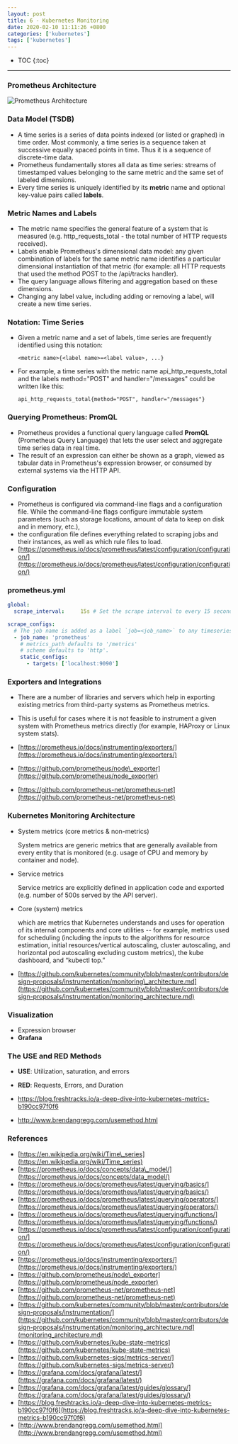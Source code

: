 ```yaml
---
layout: post
title: 6 - Kubernetes Monitoring
date: 2020-02-10 11:11:26 +0800
categories: ['kubernetes']
tags: ['kubernetes']
---
```


- TOC
{:toc}

- - -

### Prometheus Architecture

![Prometheus Architecture](https://prometheus.io/assets/architecture.png)

### Data Model (TSDB)

- A time series is a series of data points indexed (or listed or graphed) in time order. Most commonly, a time series is a sequence taken at successive equally spaced points in time. Thus it is a sequence of discrete-time data.
- Prometheus fundamentally stores all data as time series: streams of timestamped values belonging to the same metric and the same set of labeled dimensions.
- Every time series is uniquely identified by its **metric** name and optional key-value pairs called **labels**.

### Metric Names and Labels

- The metric name specifies the general feature of a system that is measured (e.g. http\_requests\_total - the total number of HTTP requests received). 
- Labels enable Prometheus's dimensional data model: any given combination of labels for the same metric name identifies a particular dimensional instantiation of that metric (for example: all HTTP requests that used the method POST to the /api/tracks handler). 
- The query language allows filtering and aggregation based on these dimensions. 
- Changing any label value, including adding or removing a label, will create a new time series.

### Notation: Time Series

- Given a metric name and a set of labels, time series are frequently identified using this notation:

    `<metric name>{<label name>=<label value>, ...}`

- For example, a time series with the metric name api\_http\_requests\_total and the labels method="POST" and handler="/messages" could be written like this:

    `api_http_requests_total{method="POST", handler="/messages"}`

### Querying Prometheus: PromQL

- Prometheus provides a functional query language called **PromQL** (Prometheus Query Language) that lets the user select and aggregate time series data in real time.
- The result of an expression can either be shown as a graph, viewed as tabular data in Prometheus's expression browser, or consumed by external systems via the HTTP API.

### Configuration

- Prometheus is configured via command-line flags and a configuration file. While the command-line flags configure immutable system parameters (such as storage locations, amount of data to keep on disk and in memory, etc.), 
- the configuration file defines everything related to scraping jobs and their instances, as well as which rule files to load.
- [https://prometheus.io/docs/prometheus/latest/configuration/configuration/](https://prometheus.io/docs/prometheus/latest/configuration/configuration/)

### prometheus.yml

```yml
global:
  scrape_interval:     15s # Set the scrape interval to every 15 seconds. Default is every 1 minute.

scrape_configs:
  # The job name is added as a label `job=<job_name>` to any timeseries scraped from this config.
  - job_name: 'prometheus'
    # metrics_path defaults to '/metrics'
    # scheme defaults to 'http'.
    static_configs:
      - targets: ['localhost:9090']
```

### Exporters and Integrations

- There are a number of libraries and servers which help in exporting existing metrics from third-party systems as Prometheus metrics.
- This is useful for cases where it is not feasible to instrument a given system with Prometheus metrics directly (for example, HAProxy or Linux system stats).

- [https://prometheus.io/docs/instrumenting/exporters/](https://prometheus.io/docs/instrumenting/exporters/)
- [https://github.com/prometheus/node\_exporter](https://github.com/prometheus/node_exporter)

- [https://github.com/prometheus-net/prometheus-net](https://github.com/prometheus-net/prometheus-net)

### Kubernetes Monitoring Architecture

- System metrics (core metrics & non-metrics)

    System metrics are generic metrics that are generally available from every entity that is monitored (e.g. usage of CPU and memory by container and node).

- Service metrics

    Service metrics are explicitly defined in application code and exported (e.g. number of 500s served by the API server).
- Core (system) metrics

    which are metrics that Kubernetes understands and uses for operation of its internal components and core utilities -- for example, metrics used for scheduling (including the inputs to the algorithms for resource estimation, initial resources/vertical autoscaling, cluster autoscaling, and horizontal pod autoscaling excluding custom metrics), the kube dashboard, and “kubectl top.”

- [https://github.com/kubernetes/community/blob/master/contributors/design-proposals/instrumentation/monitoring\_architecture.md](https://github.com/kubernetes/community/blob/master/contributors/design-proposals/instrumentation/monitoring_architecture.md)

### Visualization

- Expression browser
- **Grafana**

### The USE and RED Methods

- **USE**: Utilization, saturation, and errors

- **RED**: Requests, Errors, and Duration

- https://blog.freshtracks.io/a-deep-dive-into-kubernetes-metrics-b190cc97f0f6

- http://www.brendangregg.com/usemethod.html

### References

- [https://en.wikipedia.org/wiki/Time\_series](https://en.wikipedia.org/wiki/Time_series)
- [https://prometheus.io/docs/concepts/data\_model/](https://prometheus.io/docs/concepts/data_model/)
- [https://prometheus.io/docs/prometheus/latest/querying/basics/](https://prometheus.io/docs/prometheus/latest/querying/basics/)
- [https://prometheus.io/docs/prometheus/latest/querying/operators/](https://prometheus.io/docs/prometheus/latest/querying/operators/)
- [https://prometheus.io/docs/prometheus/latest/querying/functions/](https://prometheus.io/docs/prometheus/latest/querying/functions/)
- [https://prometheus.io/docs/prometheus/latest/configuration/configuration/](https://prometheus.io/docs/prometheus/latest/configuration/configuration/)
- [https://prometheus.io/docs/instrumenting/exporters/](https://prometheus.io/docs/instrumenting/exporters/)
- [https://github.com/prometheus/node\_exporter](https://github.com/prometheus/node_exporter)
- [https://github.com/prometheus-net/prometheus-net](https://github.com/prometheus-net/prometheus-net)
- [https://github.com/kubernetes/community/blob/master/contributors/design-proposals/instrumentation/](https://github.com/kubernetes/community/blob/master/contributors/design-proposals/instrumentation/monitoring_architecture.md](monitoring_architecture.md)
- [https://github.com/kubernetes/kube-state-metrics](https://github.com/kubernetes/kube-state-metrics)
- [https://github.com/kubernetes-sigs/metrics-server/](https://github.com/kubernetes-sigs/metrics-server/)
- [https://grafana.com/docs/grafana/latest/](https://grafana.com/docs/grafana/latest/)
- [https://grafana.com/docs/grafana/latest/guides/glossary/](https://grafana.com/docs/grafana/latest/guides/glossary/)
- [https://blog.freshtracks.io/a-deep-dive-into-kubernetes-metrics-b190cc97f0f6](https://blog.freshtracks.io/a-deep-dive-into-kubernetes-metrics-b190cc97f0f6)
- [http://www.brendangregg.com/usemethod.html](http://www.brendangregg.com/usemethod.html)
